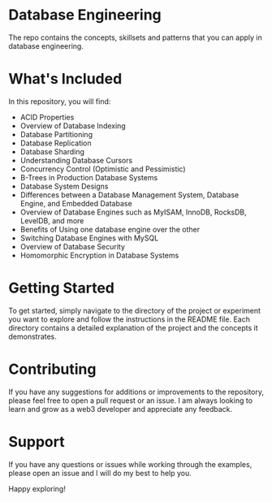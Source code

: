 # Database Engineering
The repo contains the concepts, skillsets and patterns that you can apply in database engineering. 



# What's Included
In this repository, you will find:

- ACID Properties
- Overview of Database Indexing
- Database Partitioning
- Database Replication
- Database Sharding
- Understanding Database Cursors
- Concurrency Control (Optimistic and Pessimistic)
- B-Trees in Production Database Systems
- Database System Designs
- Differences between a Database Management System, Database Engine, and Embedded Database
- Overview of Database Engines such as MyISAM, InnoDB, RocksDB, LevelDB, and more
- Benefits of Using one database engine over the other
- Switching Database Engines with MySQL
- Overview of Database Security
- Homomorphic Encryption in Database Systems

# Getting Started
To get started, simply navigate to the directory of the project or experiment you want to explore and follow the instructions in the README file. Each directory contains a detailed explanation of the project and the concepts it demonstrates.

# Contributing
If you have any suggestions for additions or improvements to the repository, please feel free to open a pull request or an issue. I am always looking to learn and grow as a web3 developer and appreciate any feedback.

# Support
If you have any questions or issues while working through the examples, please open an issue and I will do my best to help you.

Happy exploring!
